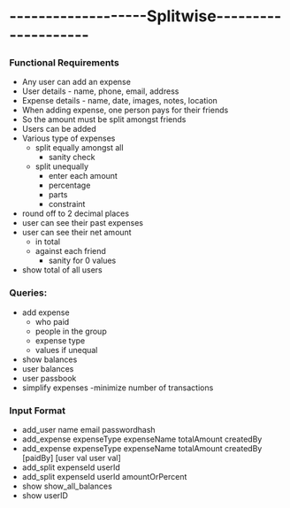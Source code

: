 # -------------------Splitwise--------------------
### Functional Requirements
- Any user can add an expense
- User details - name, phone, email, address
- Expense details - name, date, images, notes, location
- When adding expense, one person pays for their friends
- So the amount must be split amongst friends
- Users can be added
- Various type of expenses
	- split equally amongst all
		- sanity check
	- split unequally
		- enter each amount
		- percentage
		- parts
		- constraint
- round off to 2 decimal places
- user can see their past expenses
- user can see their net amount
	- in total
	- against each friend
		- sanity for 0 values
- show total of all users

### Queries:
- add expense
	- who paid
	- people in the group
	- expense type
	- values if unequal
- show balances
- user balances
- user passbook
- simplify expenses
	-minimize number of transactions

### Input Format
- add_user name email passwordhash
- add_expense expenseType expenseName totalAmount createdBy
- add_expense expenseType expenseName totalAmount createdBy [paidBy] [user val user val]
- add_split expenseId userId
- add_split expenseId userId amountOrPercent 
- show show_all_balances
- show userID
